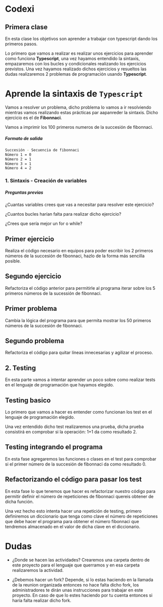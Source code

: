 # Codexi
## Primera clase
En esta clase los objetivos son aprender a trabajar con typescript dando los primeros pasos.

Lo primero que vamos a realizar es realizar unos ejercicios para aprender como funciona **Typescript**, una vez hayamos entendido la sintaxis, empazaremos con los bucles y condicionales realizando los ejercicios previstos. Una vez hayamos realizado dichos ejercicios y resueltos las dudas realizaremos 2 problemas de programación usando **Typescript**.


# Aprende la sintaxis de `Typescript`

Vamos a resolver un problema, dicho problema lo vamos a ir resolviendo mientras vamos realizando estas prácticas par aapanreder la sintaxis. Dicho ejercicio es el de **Fibonnaci**.

Vamos a imprimir los 100 primeros numeros de la succesión de fibonnaci.

##### Formato de salida

```Bash
Succesión - Secuencia de fibonnaci
Número 1 = 0
Número 2 = 1
Número 3 = 1
Número 4 = 2
```

### 1. Sintaxis - Creación de variables
##### Preguntas previas
¿Cuantas variables crees que vas a necesitar para resolver este ejercicio?

¿Cuantos bucles harían falta para realizar dicho ejercicio?

¿Crees que sería mejor un for o while?


## Primer ejercicio

Realiza el código necesario en equipos para poder escribir los 2 primeros números de la succesión de fibonnaci, hazlo de la forma más sencilla posible.


## Segundo ejercicio

Refactoriza el código anterior para permitirle al programa iterar sobre los 5 primeros números de la sucessión de fibonnaci.

## Primer problema

Cambia la lógica del programa para que permita mostrar los 50 primeros números de la succesión de fibonnaci.

## Segundo problema

Refactoriza el código para quitar líneas innecesarias y agilizar el proceso.

## 2. Testing

En esta parte vamos a intentar aprender un poco sobre como realizar tests en el lenguaje de programación que hayamos elegido.

## Testing basico

Lo primero que vamos a hacer es entender como funcionan los test en el lenguaje de programación elegido.

Una vez entendido dicho test realizaremos una prueba, dicha prueba consistirá en comprobar si la operación: 1+1 da como resultado 2.

## Testing integrando el programa

En esta fase agregaremos las funciones o clases en el test para comprobar si el primer número de la succesión de fibonnaci da como resultado 0.

## Refactorizando el código para pasar los test

En esta fase lo que tenemos que hacer es refactorizar nuestro código para permitir definir el número de repeticiones de fibonnaci quereis obtener de dicha función. 

Una vez hecho esto intenta hacer una repetición de testing, primero definiremos un diccionario que tenga como clave el número de repeticiones que debe hacer el programa para obtener el número fibonnaci que tendremos almacenado en el valor de dicha clave en el diccionario.


# Dudas

- ¿Donde se hacen las actividades?
Crearemos una carpeta dentro de este proyecto para el lenguaje que querramos y en esa carpeta realizaremos la actividad.

- ¿Debemos hacer un fork?
Depende, si lo estas haciendo en la llamada de la reunion organizada entonces no hace falta dicho fork, los administradores te dirán unas instrucciones para trabajar en este proyecto. En caso de que lo estes haciendo por tu cuenta entonces si haría falta realizar dicho fork.